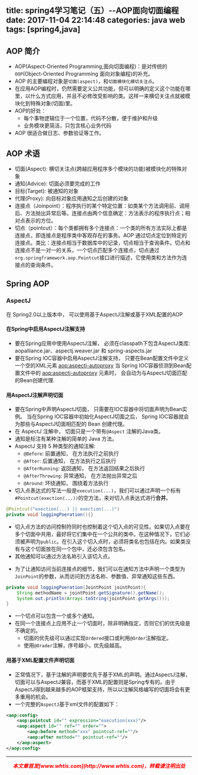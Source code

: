 title: spring4学习笔记（五）--AOP面向切面编程
date: 2017-11-04 22:14:48
categories: java web
tags: [spring4,java]
---

## AOP 简介
- AOP(Aspect-Oriented Programming,面向切面编程)：是对传统的`OOP`(Object-Oriented Programming 面向对象编程)的补充。
- AOP 的主要编程对象是`切面(aspect)`，和`切面模块化横切关注点`。
- 在应用AOP编程时，仍然需要定义公共功能，但可以明确的定义这个功能在哪里，以什么方式应用，并且不必修改受影响的类。这样一来横切关注点就被模块化到特殊对象(切面)里。
- AOP的好处：
  + 每个事物逻辑位于一个位置，代码不分散，便于维护和升级
  + 业务模块更简洁，只包含核心业务代码
- AOP 很适合做日志、参数验证等工作。

## AOP 术语
- 切面(Aspect): 横切关注点(跨越应用程序多个模块的功能)被模块化的特殊对象
- 通知(Advice): 切面必须要完成的工作
- 目标(Target): 被通知的对象
- 代理(Proxy): 向目标对象应用通知之后创建的对象
- 连接点（Joinpoint）：程序执行的某个特定位置：如类某个方法调用前、调用后、方法抛出异常后等。连接点由两个信息确定：方法表示的程序执行点；相对点表示的方位。
- 切点（pointcut）：每个类都拥有多个连接点：一个类的所有方法实际上都是连接点，即连接点是程序类中客观存在的事务。AOP 通过切点定位到特定的连接点。类比：连接点相当于数据库中的记录，切点相当于查询条件。切点和连接点不是一对一的关系，一个切点匹配多个连接点，切点通过 `org.springframework.aop.Pointcut`接口进行描述，它使用类和方法作为连接点的查询条件。

## Spring AOP

### AspectJ
在 Spring2.0以上版本中， 可以使用基于AspectJ注解或基于XML配置的AOP

#### 在Spring中启用AspectJ注解支持
- 要在Spring应用中使用AspectJ注解， 必须在classpath下包含AspectJ类库: aopalliance.jar、aspectj.weaver.jar 和 spring-aspects.jar
- 要在Spring IOC容器中启用AspectJ注解支持， 只要在Bean配置文件中定义一个空的XML元素 <aop:aspectj-autoproxy>
当 Spring IOC容器侦测到Bean配置文件中的 <aop:aspectj-autoproxy> 元素时， 会自动为与AspectJ切面匹配的Bean创建代理.

#### 用AspectJ注解声明切面
- 要在Spring中声明AspectJ切面， 只需要在IOC容器中将切面声明为Bean实例。 当在Spring IOC容器中初始化AspectJ切面之后， Spring IOC容器就会为那些与AspectJ切面相匹配的 Bean 创建代理。
- 在 AspectJ 注解中， 切面只是一个带有`@Aspect` 注解的Java类。
- 通知是标注有某种注解的简单的 Java 方法。
- AspectJ 支持 5 种类型的通知注解:
  + `@Before`: 前置通知， 在方法执行之前执行
  + `@After`: 后置通知， 在方法执行之后执行
  + `@AfterRunning`: 返回通知， 在方法返回结果之后执行
  + `@AfterThrowing`: 异常通知， 在方法抛出异常之后
  + `@Around`: 环绕通知， 围绕着方法执行
- 切入点表达式的写法一般是`execution(...)`，我们可以通过声明一个标有`#Pointcut(exection(...))`的空方法，来对切入点表达式进行**合并**。

```java
@Pointcut("exection(...) || exection(...)")
private void loggingPoeration(){}
```
  + 切入点方法的访问控制符同时也控制着这个切入点的可见性。如果切入点要在多个切面中共用，最好将它们集中在一个公共的类中。在这种情况下，它们必须被声明为`public`。在引入这个切入点时，必须将类名也包括在内。如果类没有与这个切面放在同一个包中，还必须包含包名。
  + 其他通知可以通过方法名称引入该切入点。
- 为了让通知访问当前连接点的细节，我们可以在通知方法中声明一个类型为`JoinPoint`的参数，从而访问到方法名称、参数值、异常通知这些东西。

```java
private void loggingPoeration(JointPoint jointPoint){
    String methodName = jointPoint.getSignature().getName();
    System.out.println(Arrays.toString(jointPoint.getArgs()));
}
```

- 一个切点可以包含一个或多个通知。
- 在同一个连接点上应用不止一个切面时，除非明确指定，否则它们的优先级是不确定的。
  + 切面的优先级可以通过实现`Ordered`接口或利用`@Order`注解指定。
  + 使用`@Orader`注解，序号越小，优先级越高。

#### 用基于XML配置文件声明切面
- 正常情况下，基于注解的声明要优先于基于XML的声明。通过AspectJ注解，切面可以与AspectJ兼容，而基于XML的配置则是Spring专有的。由于 AspectJ得到越来越多的AOP框架支持，所以以注解风格编写的切面将会有更多重用的机会。
- 一个完整的`AspectJ`基于xml文件的配置如下：

```xml
<aop:config>
    <aop:pointcut id="" expression="execution(xxx)"/>
    <aop:aspect id="" ref="" order="">
        <aop:before method="xxx" pointcut-ref=""/>
        <aop:after method="" pointcut-ref=""/>
    </aop:aspect>
</aop:config>
```

---
<div align="center" style="color:red;width=80px;height:90px;" onmouseout="this.style.border='1px solid blue'" onmouseover="this.style.border='none'">
<p style="font-weight:bold;font-style:italic;">本文章首发[www.whtis.com](http://www.whtis.com)，转载请注明出处</p>
</div>
